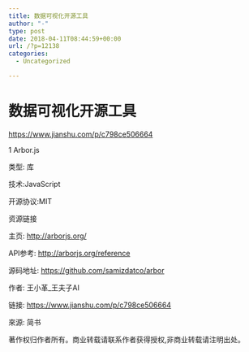 ```yaml
---
title: 数据可视化开源工具
author: "-"
type: post
date: 2018-04-11T08:44:59+00:00
url: /?p=12138
categories:
  - Uncategorized

---
```

# 数据可视化开源工具
https://www.jianshu.com/p/c798ce506664

1 Arbor.js

类型: 库

技术:JavaScript

开源协议:MIT

资源链接

主页: http://arborjs.org/

API参考: http://arborjs.org/reference

源码地址: https://github.com/samizdatco/arbor

作者: 王小革_王夫子AI
  
链接: https://www.jianshu.com/p/c798ce506664
  
來源: 简书
  
著作权归作者所有。商业转载请联系作者获得授权,非商业转载请注明出处。